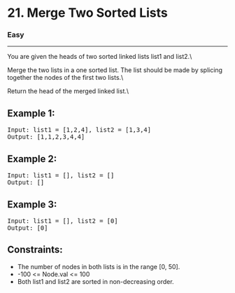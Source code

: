 # 21. Merge Two Sorted Lists

### Easy

---

You are given the heads of two sorted linked lists list1 and list2.\

Merge the two lists in a one sorted list. The list should be made by splicing together the nodes of the first two lists.\

Return the head of the merged linked list.\

## Example 1:

<pre>
Input: list1 = [1,2,4], list2 = [1,3,4]
Output: [1,1,2,3,4,4]
</pre>

## Example 2:

<pre>
Input: list1 = [], list2 = []
Output: []
</pre>

## Example 3:

<pre>
Input: list1 = [], list2 = [0]
Output: [0]
</pre>

## Constraints:

- The number of nodes in both lists is in the range [0, 50].
- -100 <= Node.val <= 100
- Both list1 and list2 are sorted in non-decreasing order.
